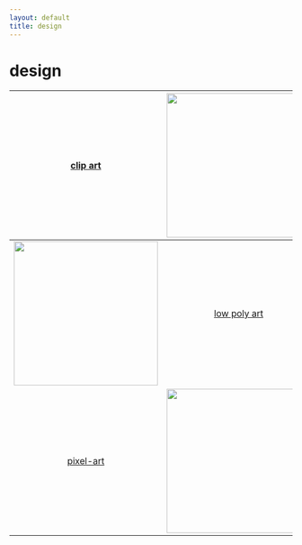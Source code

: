 ```yaml
---
layout: default
title: design
---
```


# design

| [clip art](design/clip-art/index.md) | [<img src="https://selber-ausmalen.de/designs/clip-art/fox.svg" height="256">](design/clip-art/index.md) |
|:--:|:--:|
| [<img src="https://selber-ausmalen.de/designs/low-poly-art/hummingbird.svg" height="256">](design/low-poly-art/index.md) | [low poly art](design/low-poly-art/index.md) |
| [pixel-art](design/pixel-art/index.md) | [<img src="https://selber-ausmalen.de/designs/pixel-art/16x16.svg" height="256">](design/pixel-art/index.md) |
